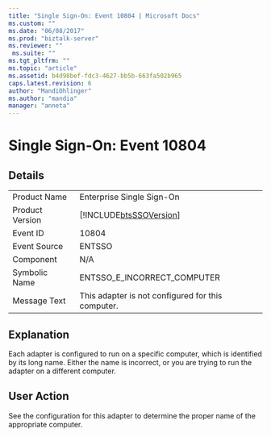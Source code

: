 ```yaml
---
title: "Single Sign-On: Event 10804 | Microsoft Docs"
ms.custom: ""
ms.date: "06/08/2017"
ms.prod: "biztalk-server"
ms.reviewer: ""
 ms.suite: ""
ms.tgt_pltfrm: ""
ms.topic: "article"
ms.assetid: b4d98bef-fdc3-4627-bb5b-663fa502b965
caps.latest.revision: 6
author: "MandiOhlinger"
ms.author: "mandia"
manager: "anneta"
---
```

# Single Sign-On: Event 10804
## Details  
  
|||  
|-|-|  
|Product Name|Enterprise Single Sign-On|  
|Product Version|[!INCLUDE[btsSSOVersion](../includes/btsssoversion-md.md)]|  
|Event ID|10804|  
|Event Source|ENTSSO|  
|Component|N/A|  
|Symbolic Name|ENTSSO_E_INCORRECT_COMPUTER|  
|Message Text|This adapter is not configured for this computer.|  
  
## Explanation  
 Each adapter is configured to run on a specific computer, which is identified by its long name. Either the name is incorrect, or you are trying to run the adapter on a different computer.  
  
## User Action  
 See the configuration for this adapter to determine the proper name of the appropriate computer.